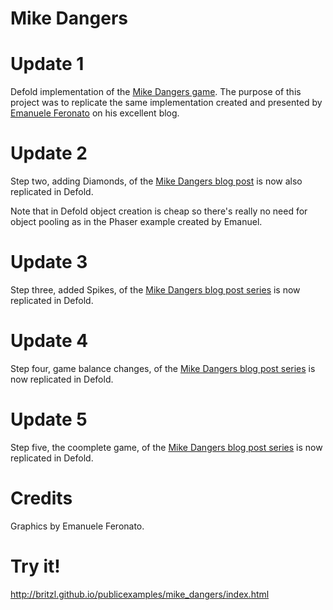 # Mike Dangers

# Update 1
Defold implementation of the [Mike Dangers game](https://itunes.apple.com/us/app/mike-dangers/id1171062038?mt=8). The purpose of this project was to replicate the same implementation created and presented by [Emanuele Feronato](http://www.emanueleferonato.com/2017/05/19/html5-game-engine-behind-mike-dangers-made-in-a-few-lines-of-code-with-phaser-and-arcade-physics/) on his excellent blog.

# Update 2
Step two, adding Diamonds, of the [Mike Dangers blog post](http://www.emanueleferonato.com/2017/05/23/mike-dangers-html5-game-engine-made-with-phaser-and-arcade-physics-adding-diamonds-and-real-object-pooling/) is now also replicated in Defold.

Note that in Defold object creation is cheap so there's really no need for object pooling as in the Phaser example created by Emanuel.

# Update 3
Step three, added Spikes, of the [Mike Dangers blog post series](http://www.emanueleferonato.com/2017/05/31/mike-dangers-html5-game-engine-made-with-phaser-and-arcade-physics-adding-spikes-death-and-more-features/) is now replicated in Defold.

# Update 4
Step four, game balance changes, of the [Mike Dangers blog post series](http://www.emanueleferonato.com/2017/06/06/mike-dangers-html5-game-engine-made-with-phaser-and-arcade-physics-optimizing-the-code-and-making-the-game-fair/) is now replicated in Defold.

# Update 5
Step five, the coomplete game, of the [Mike Dangers blog post series](http://www.emanueleferonato.com/2017/06/12/play-ladderz-the-complete-html5-game-based-on-mike-dangers-concept/) is now replicated in Defold.

# Credits
Graphics by Emanuele Feronato.

# Try it!
http://britzl.github.io/publicexamples/mike_dangers/index.html
